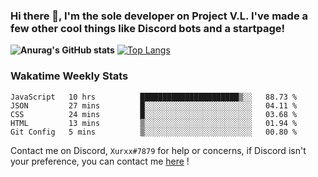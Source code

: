 ### Hi there 👋, I'm the sole developer on Project V.L. I've made a few other cool things like Discord bots and a startpage!
**![Anurag's GitHub stats](https://github-readme-stats.vercel.app/api?username=5late&count_private=true&show_icons=true&theme=tokyonight)**
[![Top Langs](https://github-readme-stats.vercel.app/api/top-langs/?username=5late&theme=ayu-mirage)](https://github.com/anuraghazra/github-readme-stats)

### Wakatime Weekly Stats

<!--START_SECTION:waka-->
```text
JavaScript   10 hrs          ██████████████████████▒░░   88.73 % 
JSON         27 mins         █░░░░░░░░░░░░░░░░░░░░░░░░   04.11 % 
CSS          24 mins         █░░░░░░░░░░░░░░░░░░░░░░░░   03.68 % 
HTML         13 mins         ▒░░░░░░░░░░░░░░░░░░░░░░░░   01.94 % 
Git Config   5 mins          ▒░░░░░░░░░░░░░░░░░░░░░░░░   00.80 % 
```
<!--END_SECTION:waka-->

Contact me on Discord, ``Xurxx#7879`` for help or concerns, if Discord isn't your preference, you can contact me [here](https://github.com/5late/5late/issues) !

